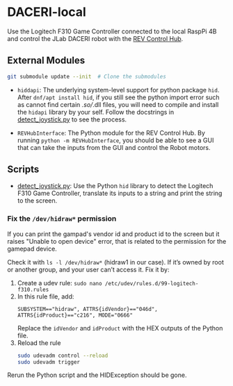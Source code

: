 # DACERI-local

Use the Logitech F310 Game Controller connected to the local RaspPi 4B and control the JLab DACERI robot with the [REV Control Hub](https://www.revrobotics.com/rev-31-1595/).

## External Modules
```bash
git submodule update --init  # Clone the submodules
```

- `hiddapi`: The underlying system-level support for python package `hid`. After `dnf/apt install hid`, if you still see the python import error such as cannot find certain *.so/*.dll files, you will need to compile and install the `hidapi` library by your self. Follow the docstrings in [detect_joystick.py](./scripts/detect_joystick.py) to see the process.

- `REVHubInterface`: The Python module for the REV Control Hub. By running `python -m REVHubInterface`, you should be able to see a GUI that can take the inputs from the GUI and control the Robot motors.

## Scripts
- [detect_joystick.py](./scripts/detect_joystick.py): Use the Python `hid` library to detect the Logitech F310 Game Controller,  translate its inputs to a string and print the string to the screen.

### Fix the `/dev/hidraw*` permission
If you can print the gampad's vendor id and product id to the screen but it raises "Unable to open device" error, that is related to the permission for the gamepad device.

Check it with `ls -l /dev/hidraw*` (hidraw1 in our case). If it’s owned by root or another group, and your user can’t access it. Fix it by:

1. Create a udev rule: `sudo nano /etc/udev/rules.d/99-logitech-f310.rules`
2. In this rule file, add:
    ```
    SUBSYSTEM=="hidraw", ATTRS{idVendor}=="046d", ATTRS{idProduct}=="c216", MODE="0666"
    ```
   Replace the `idVendor` and `idProduct` with the HEX outputs of the Python file.
3. Reload the rule
    ```bash
    sudo udevadm control --reload
    sudo udevadm trigger
    ```

Rerun the Python script and the HIDException should be gone.
